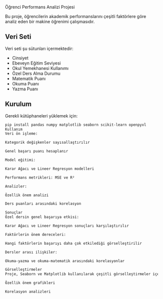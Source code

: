  Öğrenci Performans Analizi Projesi

Bu proje, öğrencilerin akademik performanslarını çeşitli faktörlere göre analiz eden bir makine öğrenimi çalışmasıdır.

## Veri Seti

Veri seti şu sütunları içermektedir:
- Cinsiyet
- Ebeveyn Eğitim Seviyesi
- Okul Yemekhanesi Kullanımı
- Özel Ders Alma Durumu
- Matematik Puanı
- Okuma Puanı
- Yazma Puanı

## Kurulum

Gerekli kütüphaneleri yüklemek için:
```bash
pip install pandas numpy matplotlib seaborn scikit-learn openpyxl
Kullanım
Veri ön işleme:

Kategorik değişkenler sayısallaştırılır

Genel başarı puanı hesaplanır

Model eğitimi:

Karar Ağacı ve Lineer Regresyon modelleri

Performans metrikleri: MSE ve R²

Analizler:

Özellik önem analizi

Ders puanları arasındaki korelasyon

Sonuçlar
Özel dersin genel başarıya etkisi:

Karar Ağacı ve Lineer Regresyon sonuçları karşılaştırılır

Faktörlerin önem dereceleri:

Hangi faktörlerin başarıyı daha çok etkilediği görselleştirilir

Dersler arası ilişkiler:

Okuma-yazma ve okuma-matematik arasındaki korelasyonlar

Görselleştirmeler
Proje, Seaborn ve Matplotlib kullanılarak çeşitli görselleştirmeler içermektedir:

Özellik önem grafikleri

Korelasyon analizleri
